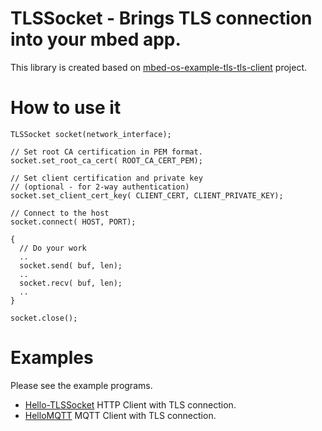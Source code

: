 # TLSSocket - Brings TLS connection into your mbed app.

This library is created based on [mbed-os-example-tls-tls-client](https://os.mbed.com/teams/mbed-os-examples/code/mbed-os-example-tls-tls-client/) project.

# How to use it
```
TLSSocket socket(network_interface);

// Set root CA certification in PEM format.
socket.set_root_ca_cert( ROOT_CA_CERT_PEM);

// Set client certification and private key
// (optional - for 2-way authentication)
socket.set_client_cert_key( CLIENT_CERT, CLIENT_PRIVATE_KEY);

// Connect to the host
socket.connect( HOST, PORT);

{
  // Do your work
  ..
  socket.send( buf, len);
  ..
  socket.recv( buf, len);
  ..
}

socket.close();
```
# Examples

Please see the example programs.
- [Hello-TLSSocket](https://os.mbed.com/users/coisme/code/Hello-TLSSocket/) HTTP Client with TLS connection.
- [HelloMQTT](https://os.mbed.com/users/coisme/code/HelloMQTT/) MQTT Client with TLS connection.

